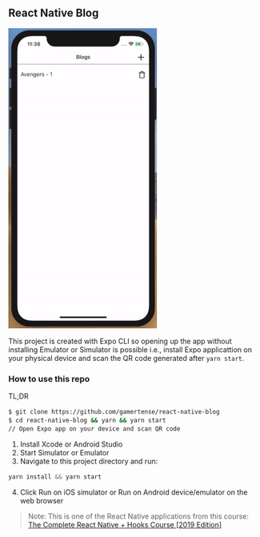 ## React Native Blog

![alt text](./documentation/demo.gif 'Demo')

This project is created with Expo CLI so opening up the app without installing Emulator or Simulator is possible i.e., install Expo applicattion on your physical device and scan the QR code generated after `yarn start`.

### How to use this repo

TL;DR

```bash
$ git clone https://github.com/gamertense/react-native-blog
$ cd react-native-blog && yarn && yarn start
// Open Expo app on your device and scan QR code
```

1. Install Xcode or Android Studio
2. Start Simulator or Emulator
3. Navigate to this project directory and run:

```javascript
yarn install && yarn start
```

4. Click Run on iOS simulator or Run on Android device/emulator on the web browser

> Note: This is one of the React Native applications from this course: [The Complete React Native + Hooks Course [2019 Edition]
> ](https://www.udemy.com/the-complete-react-native-and-redux-course/)
